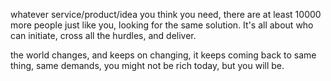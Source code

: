 whatever service/product/idea you think you need, there are at least 10000 more people just like you, looking for the same solution. 
It's all about who can initiate, cross all the hurdles, and deliver.

the world changes, and keeps on changing, it keeps coming back to same thing, same demands, you might not be rich today, but you will be.